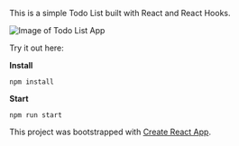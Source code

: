 This is a simple Todo List built with React and React Hooks.

![Image of Todo List App](http://images.ctfassets.net/n4tz31ybush2/4N1gWSnkjmfNPew5eSTXGp/3a3dbec95ed8e27b2a59e2835ba53777/Screen_Shot_2020-02-13_at_6.42.16_PM.png)

Try it out here:

**Install**

```
npm install
```

**Start**

```
npm run start
```

This project was bootstrapped with [Create React App](https://github.com/facebook/create-react-app).
